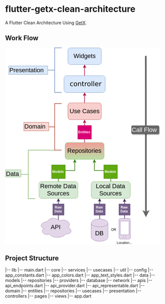 # flutter-getx-clean-architecture
A Flutter Clean Architecture Using [GetX](https://github.com/jonataslaw/getx).

## Work Flow
![alt text](/assets/Clean-Architecture-Flutter-Diagram.png?raw=true)
## Project Structure
|-- lib
    |-- main.dart
    |-- core
        |-- services
        |-- usecases
        |-- util
    |-- config
        |-- app_constants.dart
        |-- app_colors.dart
        |-- app_text_styles.dart
    |-- data
        |-- models
        |-- repositories
        |-- providers
            |-- database
            |-- network
                |-- apis
                |-- api_endpoints.dart
                |-- api_provider.dart
                |-- api_representable.dart
    |-- domain
        |-- entities
        |-- repositories
        |-- usecases
    |-- presentation
        |-- controllers
        |-- pages
        |-- views
        |-- app.dart